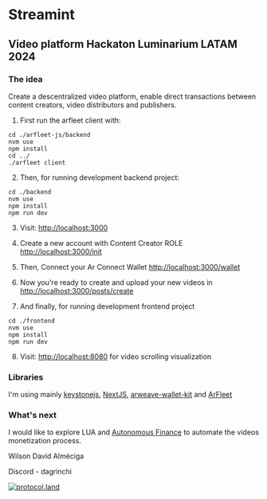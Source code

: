 # Streamint
## Video platform Hackaton Luminarium LATAM 2024

### The idea

Create a descentralized video platform, enable direct transactions between content creators, video distributors and publishers.

1. First run the arfleet client with:

```
cd ./arfleet-js/backend
nvm use
npm install
cd ../
./arfleet client
```

2. Then, for running development backend project:


```
cd ./backend
nvm use
npm install
npm run dev
```

3. Visit: [http://localhost:3000](http://localhost:3000)

4. Create a new account with Content Creator ROLE [http://localhost:3000/init](http://localhost:3000/init)

5. Then, Connect your Ar Connect Wallet [http://localhost:3000/wallet](http://localhost:3000/wallet)

6. Now you're ready to create and upload your new videos in [http://localhost:3000/posts/create](http://localhost:3000/post/create)

7. And finally, for running development frontend project

```
cd ./frontend
nvm use
npm install
npm run dev
```

8. Visit: [http://localhost:8080](http://localhost:8080) for video scrolling visualization

### Libraries

I'm using mainly [keystonejs](https://keystonejs.com/), [NextJS](https://nextjs.org/), [arweave-wallet-kit](https://docs.arweavekit.com/wallets/wallet-kit) and [ArFleet](https://github.com/aoacc/arfleet-js)


### What's next

I would like to explore LUA and [Autonomous Finance](https://www.autonomous.finance/) to automate the videos monetization process.


Wilson David Alméciga

Discord - dagrinchi

[![protocol.land](https://arweave.net/eZp8gOeR8Yl_cyH9jJToaCrt2He1PHr0pR4o-mHbEcY)](https://protocol.land/#/repository/e378cae0-a692-4b09-aa82-82196a45d31f)